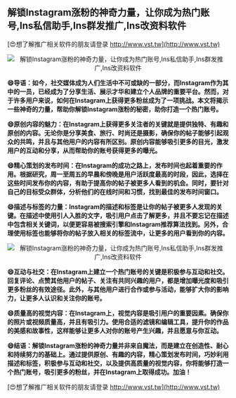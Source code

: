 ## **解锁Instagram涨粉的神奇力量，让你成为热门账号,Ins私信助手,Ins群发推广,Ins改资料软件**

[😍想了解推广相关软件的朋友请登录 http://www.vst.tw](http://www.vst.tw)

 <center><img src="https://vst.tw/MP4/tuiguang/png/6.png" alt="解锁Instagram涨粉的神奇力量，让你成为热门账号,Ins私信助手,Ins群发推广,Ins改资料软件"></center>

**😄导语：如今，社交媒体成为人们生活中不可或缺的一部分，而Instagram作为其中的一员，已经成为了分享生活、展示才华和建立个人品牌的重要平台。然而，对于许多用户来说，如何在Instagram上获得更多粉丝成为了一项挑战。本文将揭示一些神奇的力量，帮助你解锁Instagram涨粉的秘密，助你打造一个热门账号。**

**😄原创内容的魅力：在Instagram上获得更多关注者的关键就是提供独特、有趣和原创的内容。无论你是分享美食、旅行、时尚还是摄影，确保你的帖子能够引起观众的共鸣，并且与其他用户的内容有所区别。原创内容能够吸引更多的目光，激发用户的互动和分享，从而帮助你的账号获得更多的曝光。**

**😄精心策划的发布时间：在Instagram的成功之路上，发布时间也起着重要的作用。根据研究，周一至周五的早晨和傍晚是用户活跃度最高的时段，因此，选择在这些时间发布你的内容，有助于提高你的帖子被更多人看到的机会。同时，要针对自己的目标受众群体，分析他们的在线时间和习惯，找到最佳的发布时间窗口。**

**😄描述与标签的力量：Instagram的描述和标签是让你的帖子被更多人发现的关键。在描述中使用引人入胜的文字，吸引用户点击了解更多，并且不要忘记在描述中包含相关关键词，以便更容易被搜索引擎和Instagram推荐算法找到。另外，合理使用标签也能够将你的帖子放入相关的标签流中，让更多的用户看到你的内容。**

 <center><img src="https://vst.tw/MP4/tuiguang/png/6.png" alt="解锁Instagram涨粉的神奇力量，让你成为热门账号,Ins私信助手,Ins群发推广,Ins改资料软件"></center>

**😄互动与社交：在Instagram上建立一个热门账号的关键是积极参与互动和社交。回复评论、点赞其他用户的帖子、关注有共同兴趣的用户，都是增加曝光度和吸引更多粉丝的有效途径。此外，与其他用户进行合作或参与活动，能够扩大你的影响力，让更多人认识和关注你的账号。**

**😄质量高的视觉内容：在Instagram上，视觉内容是吸引用户的重要因素。确保你的照片或视频质量高，并且有吸引力。使用合适的滤镜和编辑工具，提升你的作品的美感和故事性，这样能够让更多人对你的账号产生兴趣，并且愿意与你互动。**

**😄结语：解锁Instagram涨粉的神奇力量并非来自魔法，而是建立在创造性、耐心和持续努力的基础上。通过提供原创、有趣的内容，精心策划发布时间，巧妙利用描述和标签，积极参与互动和社交，以及提供高质量的视觉内容，你将能够打造一个热门账号，吸引更多的粉丝，并在Instagram上取得成功。加油！**

[😍想了解推广相关软件的朋友请登录 http://www.vst.tw](http://www.vst.tw)



